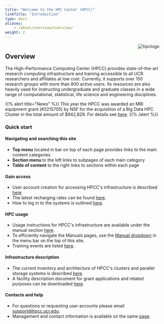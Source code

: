 ```yaml
---
title: "Welcome to the HPC Center (HPCC)"
linkTitle: "Introduction"
type: docs
aliases:
    - /about/overview/overview/
weight: 2
---
```


<img align="right" title="hpclogo" src="/img/background_small.jpg"><img/>

## Overview

The High-Performance Computing Center (HPCC) provides state-of-the-art research
computing infrastructure and training accessible to all UCR researchers and
affiliates at low cost. Currently, it supports over 150 research groups with
more than 800 active users. Its resources are also heavily used for instructing
undergraduate and graduate classes in a wide range of computational,
statistical, life science and engineering disciplines.  

{{% alert title="News" %}}
This year the HPCC was awarded an MRI equipment grant (#2215705) by NSF for the acquisition of a Big Data HPC Cluster in the total amount of $942,829. For details see <a href="https://www.nsf.gov/awardsearch/showAward?AWD_ID=2215705&HistoricalAwards=false">here</a>.</li>
{{% /alert %}}

### Quick start

#### Navigating and searching this site

+ __Top menu__ located in bar on top of each page provides links to the main content categories 
+ __Section menu__ to the left links to subpages of each main category 
+ __Table of content__ to the right links to sections within each page

#### Gain access

+ User account creation for accessing HPCC's infrastructure is described [here](https://hpcc.ucr.edu/about/overview/access/).
+ The latest recharging rates can be found [here](https://hpcc.ucr.edu/about/overview/rates/).
+ How to log in to the systems is outlined [here](https://hpcc.ucr.edu/manuals/access/login/).

#### HPC usage 

+ Usage instructions for HPCC's infrastructure are available under the manual section [here](https://hpcc.ucr.edu/manuals/). 
+ To efficiently navigate the Manuals pages, use the [Manual dropdown](https://raw.githubusercontent.com/ucr-hpcc/ucr-hpcc.github.io/master/static/img/Manual_Navigation.svg) in the menu bar on the top of this site.
+ Training events are listed [here](https://hpcc.ucr.edu/events/small/).

#### Infrastructure description 

+ The current inventory and architecture of HPCC's clusters and parallel storage systems is described [here](https://hpcc.ucr.edu/about/hardware/overview/).
+ A facility description document for grant applications and related purposes can be downloaded [here](https://goo.gl/43eOwQ).

#### Contacts and help 

+ For questions or requesting user accounts please email [support@hpcc.ucr.edu](mailto:support@hpcc.ucr.edu). 
+ Management and contact information is available on the same [page](https://hpcc.ucr.edu/about/overview/people/).



